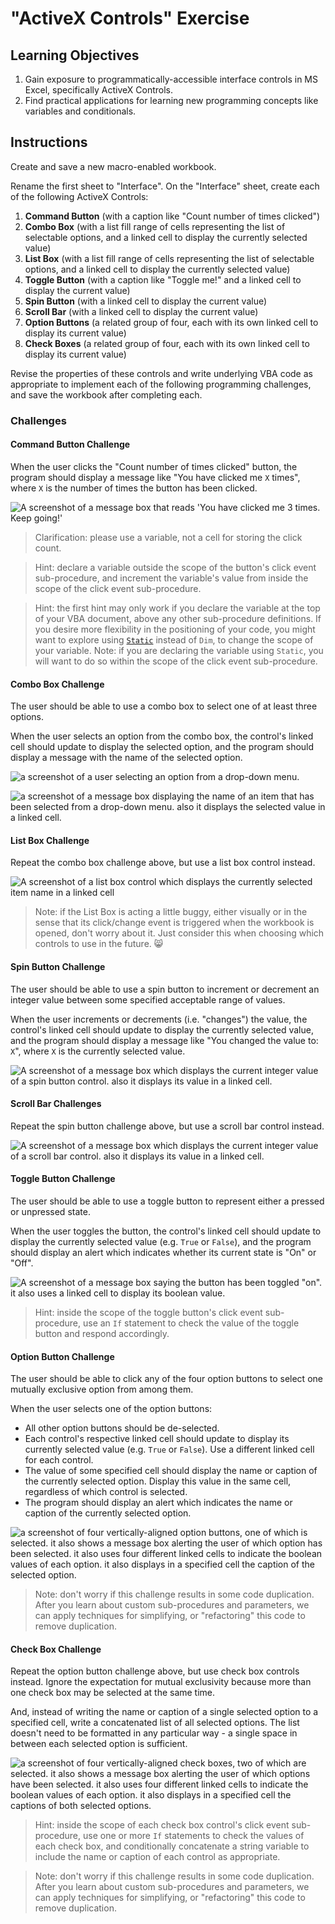 # "ActiveX Controls" Exercise

## Learning Objectives

  1. Gain exposure to programmatically-accessible interface controls in MS Excel, specifically ActiveX Controls.
  2. Find practical applications for learning new programming concepts like variables and conditionals.

## Instructions

Create and save a new macro-enabled workbook.

Rename the first sheet to "Interface". On the "Interface" sheet, create each of the following ActiveX Controls:

  1. **Command Button** (with a caption like "Count number of times clicked")
  2. **Combo Box** (with a list fill range of cells representing the list of selectable options, and a linked cell to display the currently selected value)
  3. **List Box** (with a list fill range of cells representing the list of selectable options, and a linked cell to display the currently selected value)
  4. **Toggle Button** (with a caption like "Toggle me!" and a linked cell to display the current value)
  5. **Spin Button** (with a linked cell to display the current value)
  6. **Scroll Bar** (with a linked cell to display the current value)
  7. **Option Buttons** (a related group of four, each with its own linked cell to display its current value)
  8. **Check Boxes** (a related group of four, each with its own linked cell to display its current value)

Revise the properties of these controls and write underlying VBA code as appropriate to implement each of the following programming challenges, and save the workbook after completing each.

### Challenges

#### Command Button Challenge

When the user clicks the "Count number of times clicked" button, the program should display a message like "You have clicked me `X` times", where `X` is the number of times the button has been clicked.

![A screenshot of a message box that reads 'You have clicked me 3 times. Keep going!'](command-button-counting-clicks.png)

> Clarification: please use a variable, not a cell for storing the click count.

> Hint: declare a variable outside the scope of the button's click event sub-procedure, and increment the variable's value from inside the scope of the click event sub-procedure.

> Hint: the first hint may only work if you declare the variable at the top of your VBA document, above any other sub-procedure definitions. If you desire more flexibility in the positioning of your code, you might want to explore using [`Static`](https://docs.microsoft.com/en-us/dotnet/visual-basic/language-reference/modifiers/static) instead of `Dim`,  to change the scope of your variable. Note: if you are declaring the variable using `Static`, you will want to do so within the scope of the click event sub-procedure.

#### Combo Box Challenge

The user should be able to use a combo box to select one of at least three options.

When the user selects an option from the combo box, the control's linked cell should update to display the selected option, and the program should display a message with the name of the selected option.

![a screenshot of a user selecting an option from a drop-down menu.](/img/notes/ms-excel/activex-controls/combo-box-1.png)

![a screenshot of a message box displaying the name of an item that has been selected from a drop-down menu. also it displays the selected value in a linked cell.](/img/notes/ms-excel/activex-controls/combo-box-2.png)

#### List Box Challenge

Repeat the combo box challenge above, but use a list box control instead.

![A screenshot of a list box control which displays the currently selected item name in a linked cell](/img/notes/ms-excel/activex-controls/list-box.png)

> Note: if the List Box is acting a little buggy, either visually or in the sense that its click/change event is triggered when the workbook is opened, don't worry about it. Just consider this when choosing which controls to use in the future. :smile_cat:

#### Spin Button Challenge

The user should be able to use a spin button to increment or decrement an integer value between some specified acceptable range of values.

When the user increments or decrements (i.e. "changes") the value, the control's linked cell should update to display the currently selected value, and the program should display a message like "You changed the value to: `X`", where `X` is the currently selected value.

![A screenshot of a message box which displays the current integer value of a spin button control. also it displays its value in a linked cell.](/img/notes/ms-excel/activex-controls/spin-button-increment.png)

#### Scroll Bar Challenges

Repeat the spin button challenge above, but use a scroll bar control instead.

![A screenshot of a message box which displays the current integer value of a scroll bar control. also it displays its value in a linked cell.](/img/notes/ms-excel/activex-controls/scroll-bar-scrolled.png)

#### Toggle Button Challenge

The user should be able to use a toggle button to represent either a pressed or unpressed state.

When the user toggles the button, the control's linked cell should update to display the currently selected value (e.g. `True` or `False`), and the program should display an alert which indicates whether its current state is "On" or "Off".

![A screenshot of a message box saying the button has been toggled "on". it also uses a linked cell to display its boolean value.](/img/notes/ms-excel/activex-controls/toggle-button-clicked-on.png)

> Hint: inside the scope of the toggle button's click event sub-procedure, use an `If` statement to check the value of the toggle button and respond accordingly.

#### Option Button Challenge

The user should be able to click any of the four option buttons to select one mutually exclusive option from among them.

When the user selects one of the option buttons:

  + All other option buttons should be de-selected.
  + Each control's respective linked cell should update to display its currently selected value (e.g. `True` or `False`). Use a different linked cell for each control.
  + The value of some specified cell should display the name or caption of the currently selected option. Display this value in the same cell, regardless of which control is selected.
  + The program should display an alert which indicates the name or caption of the currently selected option.

![a screenshot of four vertically-aligned option buttons, one of which is selected. it also shows a message box alerting the user of which option has been selected. it also uses four different linked cells to indicate the boolean values of each option. it also displays in a specified cell the caption of the selected option.](/img/notes/ms-excel/activex-controls/option-button-2.png)

> Note: don't worry if this challenge results in some code duplication. After you learn about custom sub-procedures and parameters, we can apply techniques for simplifying, or "refactoring" this code to remove duplication.

#### Check Box Challenge

Repeat the option button challenge above, but use check box controls instead. Ignore the expectation for mutual exclusivity because more than one check box may be selected at the same time.

And, instead of writing the name or caption of a single selected option to a specified cell, write a concatenated list of all selected options. The list doesn't need to be formatted in any particular way - a single space in between each selected option is sufficient.

![a screenshot of four vertically-aligned check boxes, two of which are selected. it also shows a message box alerting the user of which options have been selected. it also uses four different linked cells to indicate the boolean values of each option. it also displays in a specified cell the captions of both selected options.](/img/notes/ms-excel/activex-controls/check-box-2.png)

> Hint: inside the scope of each check box control's click event sub-procedure, use one or more `If` statements to check the values of each check box, and conditionally concatenate a string variable to include the name or caption of each control as appropriate.

> Note: don't worry if this challenge results in some code duplication. After you learn about custom sub-procedures and parameters, we can apply techniques for simplifying, or "refactoring" this code to remove duplication.
